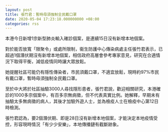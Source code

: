 ```yaml
---
layout: post
title: 張竹君：暫時毋須強制全民戴口罩
date: 2020-05-04 17:23:18.000000000 +08:00
categories: rss
---
```


本港今日新增1宗新型肺炎輸入確診個案，是連續15日沒有新增本地個案。

對於能否放寬「限聚令」或處所限制，衞生防護中心傳染病處主任張竹君表示，已超過1個潛伏期沒有新增本地個案，相信政府高層會參考專家意見，研究在合適情況下取得平衡，減低疫情同時讓大眾放鬆。

她提醒社區可能仍有隱性傳染者，市民須戴口罩，不適宜放鬆，現時約97%市民有戴口罩，暫時毋須強制全民戴口罩。

至於中大將於社區抽驗3000人尋找隱形患者，張竹君說，歡迎相關研究，本港確診的1000多宗個案中，有百多宗無病徵，但不代表真實比例。她解釋，早期未有抽驗太多無病徵的病人，其後才加驗外遊人士，並為檢疫人士在檢疫中心第12日時檢測。

張竹君認為，要2個潛伏期、即是28日沒有新增本地個案，才能決定本地疫情受控，形容現時情況「有少少安樂」，本地傳播鏈有截斷跡象。
